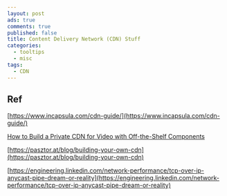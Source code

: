 ```yaml
---
layout: post
ads: true
comments: true
published: false
title: Content Delivery Network (CDN) Stuff
categories:
  - tooltips
  - misc
tags:
  - CDN
---
```

## Ref

[https://www.incapsula.com/cdn-guide/](https://www.incapsula.com/cdn-guide/)

[How to Build a Private CDN for Video with Off-the-Shelf Components](http://go.cedexis.com/rs/118-XVQ-852/images/How-to-Build-a-Private-CDN-for-Video.pdf)

[https://pasztor.at/blog/building-your-own-cdn](https://pasztor.at/blog/building-your-own-cdn)

[https://engineering.linkedin.com/network-performance/tcp-over-ip-anycast-pipe-dream-or-reality](https://engineering.linkedin.com/network-performance/tcp-over-ip-anycast-pipe-dream-or-reality)
